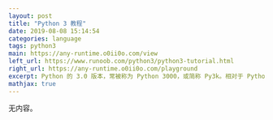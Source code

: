 ```yaml
---
layout: post
title: "Python 3 教程"
date: 2019-08-08 15:14:54
categories: language
tags: python3
main: https://any-runtime.o0ii0o.com/view
left_url: https://www.runoob.com/python3/python3-tutorial.html
right_url: https://any-runtime.o0ii0o.com/playground
excerpt: Python 的 3.0 版本，常被称为 Python 3000，或简称 Py3k。相对于 Python 的早期版本，这是一个较大的升级。为了不带入过多的累赘，Python 3.0 在设计的时候没有考虑向下兼容。
mathjax: true
---
```


无内容。
